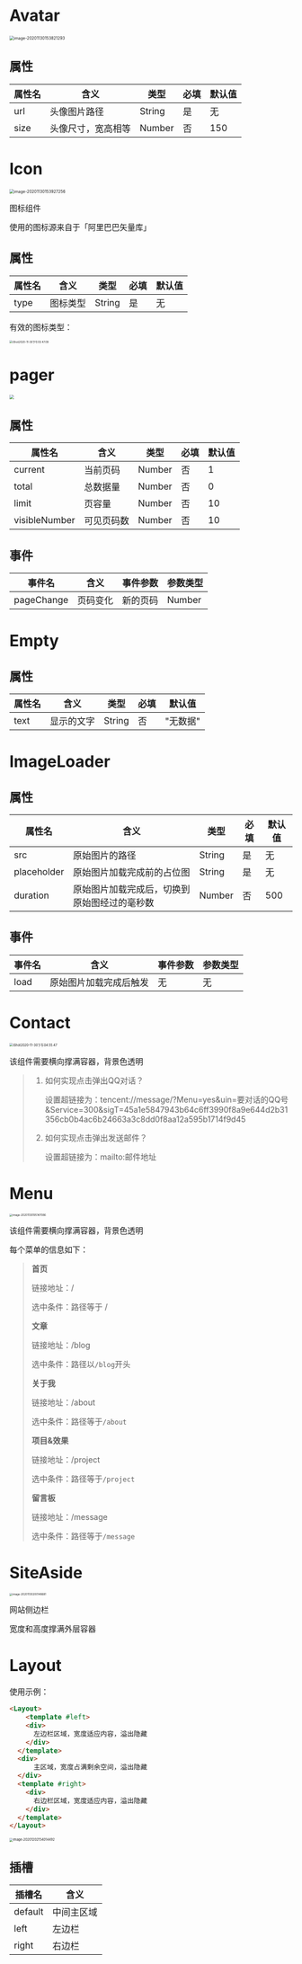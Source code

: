 # Avatar

<img src="http://mdrs.yuanjin.tech/img/20201130153821.png" alt="image-20201130153821293" style="zoom:50%;" />

## 属性

| 属性名 | 含义               | 类型   | 必填 | 默认值 |
| ------ | ------------------ | ------ | ---- | ------ |
| url    | 头像图片路径       | String | 是   | 无     |
| size   | 头像尺寸，宽高相等 | Number | 否   | 150    |

# Icon

<img src="http://mdrs.yuanjin.tech/img/20201130153927.png" alt="image-20201130153927256" style="zoom:50%;" />

图标组件

使用的图标源来自于「阿里巴巴矢量库」

## 属性

| 属性名 | 含义     | 类型   | 必填 | 默认值 |
| ------ | -------- | ------ | ---- | ------ |
| type   | 图标类型 | String | 是   | 无     |

有效的图标类型：

<img src="http://mdrs.yuanjin.tech/img/20201130155542.jpg" alt="iShot2020-11-30下午03.47.09" style="zoom:33%;" />

# pager

<img src="http://mdrs.yuanjin.tech/img/20201113130301.png" style="zoom:50%;" />

## 属性

| 属性名        | 含义       | 类型   | 必填 | 默认值 |
| ------------- | ---------- | ------ | ---- | ------ |
| current       | 当前页码   | Number | 否   | 1      |
| total         | 总数据量   | Number | 否   | 0      |
| limit         | 页容量     | Number | 否   | 10     |
| visibleNumber | 可见页码数 | Number | 否   | 10     |

## 事件

| 事件名     | 含义     | 事件参数 | 参数类型 |
| ---------- | -------- | -------- | -------- |
| pageChange | 页码变化 | 新的页码 | Number   |


# Empty

## 属性

| 属性名        | 含义       | 类型   | 必填 | 默认值 |
| ------------- | ---------- | ------ | ---- | ------ |
| text       | 显示的文字   | String | 否   | "无数据"   |

# ImageLoader

## 属性

| 属性名        | 含义       | 类型   | 必填 | 默认值 |
| ------------- | ---------- | ------ | ---- | ------ |
| src       | 原始图片的路径   | String | 是   | 无   |
| placeholder | 原始图片加载完成前的占位图 | String | 是 |无|
| duration | 原始图片加载完成后，切换到原始图经过的毫秒数 | Number | 否 |500|

## 事件

| 事件名     | 含义     | 事件参数 | 参数类型 |
| ---------- | -------- | -------- | -------- |
| load | 原始图片加载完成后触发 | 无 | 无   |


# Contact

<img src="http://mdrs.yuanjin.tech/img/20201130165641.gif" alt="iShot2020-11-30下午04.55.47" style="zoom:40%;" />

该组件需要横向撑满容器，背景色透明

> 1. 如何实现点击弹出QQ对话？
>
>    设置超链接为：tencent://message/?Menu=yes&uin=要对话的QQ号&Service=300&sigT=45a1e5847943b64c6ff3990f8a9e644d2b31356cb0b4ac6b24663a3c8dd0f8aa12a595b1714f9d45
>
> 2. 如何实现点击弹出发送邮件？
>
>    设置超链接为：mailto:邮件地址

# Menu

<img src="http://mdrs.yuanjin.tech/img/20201130195147.png" alt="image-20201130195147086" style="zoom:33%;" />

该组件需要横向撑满容器，背景色透明

每个菜单的信息如下：

> **首页**
>
> 链接地址：/
>
> 选中条件：路径等于 /
>
> **文章**
>
> 链接地址：/blog
>
> 选中条件：路径以`/blog`开头
>
> **关于我**
>
> 链接地址：/about
>
> 选中条件：路径等于`/about`
>
> **项目&效果**
>
> 链接地址：/project
>
> 选中条件：路径等于`/project`
>
> **留言板**
>
> 链接地址：/message
>
> 选中条件：路径等于`/message`

# SiteAside

<img src="http://mdrs.yuanjin.tech/img/20201130200148.png" alt="image-20201130200148681" style="zoom:33%;" />

网站侧边栏

宽度和高度撑满外层容器


# Layout

使用示例：

```html
<Layout>
	<template #left>
  	<div>
      左边栏区域，宽度适应内容，溢出隐藏
    </div>
  </template>
  <div>
      主区域，宽度占满剩余空间，溢出隐藏
  </div>
  <template #right>
  	<div>
      右边栏区域，宽度适应内容，溢出隐藏
    </div>
  </template>
</Layout>
```

<img src="http://mdrs.yuanjin.tech/img/20201202154014.png" alt="image-20201202154014492" style="zoom:40%;" />

## 插槽

| 插槽名  | 含义       |
| ------- | ---------- |
| default | 中间主区域 |
| left    | 左边栏     |
| right   | 右边栏     |

